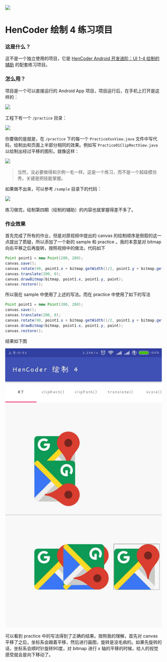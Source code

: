 ![](images/icon.png)

HenCoder 绘制 4 练习项目
===

### 这是什么？

这不是一个独立使用的项目，它是 [HenCoder Android 开发进阶：UI 1-4 绘制的辅助](http://hencoder.com/ui-1-4) 的配套练习项目。

### 怎么用？

项目是一个可以直接运行的 Android App 项目，项目运行后，在手机上打开是这样的：

![](images/preview.png)

工程下有一个 `/practice` 目录：

![](images/project_practice.png)

你要做的是就是，在 `/practice` 下的每一个 `PracticeXxxView.java` 文件中写代码，绘制出和页面上半部分相同的效果。例如写 `Practice01ClipRectView.java` 以绘制出经过平移的图形。就像这样：

![](images/preview_after.png)

> 当然，没必要做得和示例一毛一样。这是一个练习，而不是一个超级模仿秀，关键是把技能掌握。

如果做不出来，可以参考 `/sample` 目录下的代码：

![](images/project_sample.png)

练习做完，绘制第四期（绘制的辅助）的内容也就掌握得差不多了。

### 作业效果

首先完成了所有的作业，但是对原视频中提出的 canvas 的绘制顺序是倒叙的这一点提出了质疑，所以添加了一个新的 sample 和 practice 。我的本意是对 bitmap 向右平移之后再旋转，按照视频中的做法，代码如下

```java
Point point1 = new Point(200, 200);
canvas.save();
canvas.rotate(90, point1.x + bitmap.getWidth()/2, point1.y + bitmap.getHeight()/2);
canvas.translate(200, 0);
canvas.drawBitmap(bitmap, point1.x, point1.y, paint);
canvas.restore();
```

所以我在 sample 中使用了上述的写法。而在 practice 中使用了如下的写法

```java
Point point1 = new Point(200, 200);
canvas.save();
canvas.translate(200, 0);
canvas.rotate(90, point1.x + bitmap.getWidth()/2, point1.y + bitmap.getHeight()/2);
canvas.drawBitmap(bitmap, point1.x, point1.y, paint);
canvas.restore();
```

结果如下图

![rotate-and-translate](images/rotate-and-translate.jpg)

可以看到 practice 中的写法得到了正确的结果。按照我的理解，首先对 canvas 平移了之后，坐标系会跟着平移，然后进行画图，旋转是没毛病的。如果先旋转的话，坐标系会顺时针旋转90度，对 bitmap 进行 x 轴的平移的时候，给人的视觉感受就会是向下移动了。